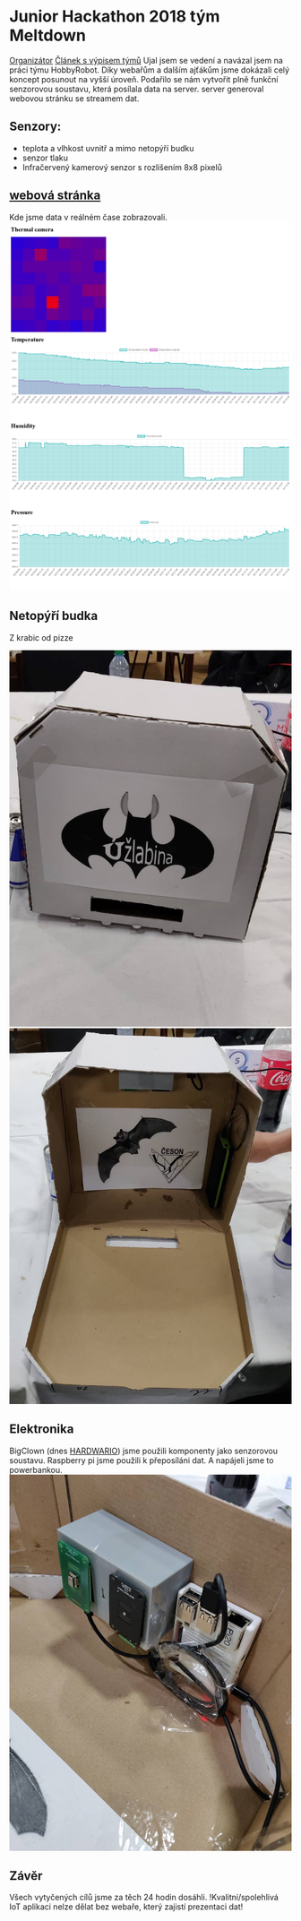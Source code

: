 # Junior Hackathon 2018 tým Meltdown
[Organizátor](https://jaczech.org/novinky/posts/2018/october/junior-hackathon-2018-v%C3%BDzva-pro-program%C3%A1torsk%C3%A9-talenty/)
[Článek s výpisem týmů](https://www.hackathons.cz/looking-back-to-junior-hackathon-2018/)
Ujal jsem se vedení a navázal jsem na práci týmu HobbyRobot. Díky webařům a dalším ajťákům jsme dokázali celý koncept posunout na vyšší úroveň. 
Podařilo se nám vytvořit plně funkční senzorovou soustavu, která posílala data na server. server generoval webovou stránku se streamem dat.
## Senzory:
- teplota a vlhkost uvnitř a mimo netopýří budku
- senzor tlaku
- Infračervený kamerový senzor s rozlišením 8x8 pixelů

## [webová stránka](https://bat.woltvint.cz/)
Kde jsme data v reálném čase zobrazovali.
<img src = "Screenshot.png">

## Netopýří budka
Z krabic od pizze

<img src = "Netopýří budka.jpg">
<img src = "Otevřená budka.jpg">

## Elektronika
BigClown (dnes [HARDWARIO](https://www.hardwario.com/cs/)) jsme použili komponenty jako senzorovou soustavu.
Raspberry pi jsme použili k přeposíláni dat.
A napájeli jsme to powerbankou.
<img src = "elektronika.jpg">

## Závěr
Všech vytyčených cílů jsme za těch 24 hodin dosáhli.
!Kvalitní/spolehlivá IoT aplikaci nelze dělat bez webaře, který zajistí prezentaci dat!